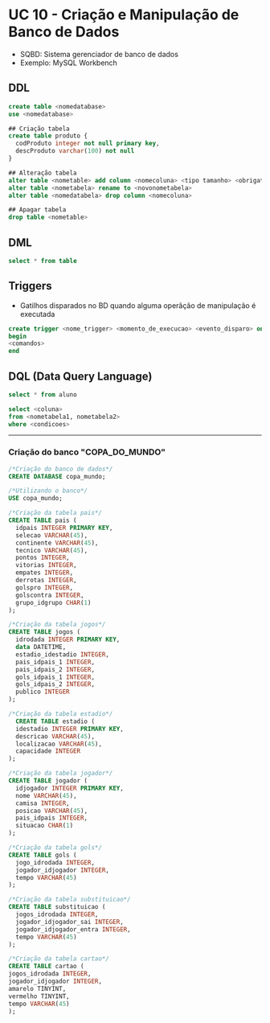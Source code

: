 # UC 10 - Criação e Manipulação de Banco de Dados

- SQBD: Sistema gerenciador de banco de dados
- Exemplo: MySQL Workbench

## DDL

```sql
create table <nomedatabase>
use <nomedatabase>
```

```sql
## Criação tabela
create table produto {
  codProduto integer not null primary key,
  descProduto varchar(100) not null
}

## Alteração tabela
alter table <nometable> add column <nomecoluna> <tipo tamanho> <obrigatoriedade>
alter table <nometabela> rename to <novonometabela>
alter table <nomedatabela> drop column <nomecoluna>

## Apagar tabela
drop table <nometable>
```

## DML
```sql
select * from table
```

## Triggers
- Gatilhos disparados no BD quando alguma operãção de manipulação é executada

```sql
create trigger <nome_trigger> <momento_de_execucao> <evento_disparo> on <nome_tabela> for each row
begin
<comandos>
end
```

## DQL (Data Query Language)
```sql
select * from aluno

select <coluna>
from <nometabela1, nometabela2>
where <condicoes>
```

---

### Criação do banco "COPA_DO_MUNDO"

```sql
/*Criação do banco de dados*/
CREATE DATABASE copa_mundo;

/*Utilizando o banco*/
USE copa_mundo;

/*Criação da tabela pais*/
CREATE TABLE pais (
  idpais INTEGER PRIMARY KEY,
  selecao VARCHAR(45),
  continente VARCHAR(45),
  tecnico VARCHAR(45),
  pontos INTEGER,
  vitorias INTEGER,
  empates INTEGER,
  derrotas INTEGER,
  golspro INTEGER,
  golscontra INTEGER,
  grupo_idgrupo CHAR(1)
);

/*Criação da tabela jogos*/
CREATE TABLE jogos (
  idrodada INTEGER PRIMARY KEY,
  data DATETIME,
  estadio_idestadio INTEGER,
  pais_idpais_1 INTEGER,
  pais_idpais_2 INTEGER,
  gols_idpais_1 INTEGER,
  gols_idpais_2 INTEGER,
  publico INTEGER
);

/*Criação da tabela estadio*/
  CREATE TABLE estadio (
  idestadio INTEGER PRIMARY KEY,
  descricao VARCHAR(45),
  localizacao VARCHAR(45),
  capacidade INTEGER
);

/*Criação da tabela jogador*/
CREATE TABLE jogador (
  idjogador INTEGER PRIMARY KEY,
  nome VARCHAR(45),
  camisa INTEGER,
  posicao VARCHAR(45),
  pais_idpais INTEGER,
  situacao CHAR(1)
);

/*Criação da tabela gols*/
CREATE TABLE gols (
  jogo_idrodada INTEGER,
  jogador_idjogador INTEGER,
  tempo VARCHAR(45)
);

/*Criação da tabela substituicao*/
CREATE TABLE substituicao (
  jogos_idrodada INTEGER,
  jogador_idjogador_sai INTEGER,
  jogador_idjogador_entra INTEGER,
  tempo VARCHAR(45)
);

/*Criação da tabela cartao*/
CREATE TABLE cartao (
jogos_idrodada INTEGER,
jogador_idjogador INTEGER,
amarelo TINYINT,
vermelho TINYINT,
tempo VARCHAR(45)
);
```